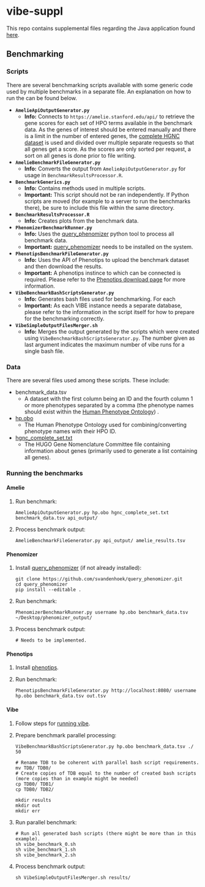 # vibe-suppl
This repo contains supplemental files regarding the Java application found [here][vibe].

## Benchmarking

### Scripts

There are several benchmarking scripts available with some generic code used by multiple benchmarks in a separate file.
An explanation on how to run the can be found below.

* __`AmelieApiOutputGenerator.py`__
    * __Info:__ Connects to `https://amelie.stanford.edu/api/` to retrieve the gene scores for each set of HPO terms
    available in the benchmark data. As the genes of interest should be entered manually and there is a limit in the
    number of entered genes, the [complete HGNC dataset][hgnc_complete]
    is used and divided over multiple separate requests so that all genes get a score. As the scores are only sorted
    per request, a sort on all genes is done prior to file writing.
* __`AmelieBenchmarkFileGenerator.py`__
    * __Info:__ Converts the output from `AmelieApiOutputGenerator.py` for usage in `BenchmarkResultsProcessor.R`.
* __`BenchmarkGenerics.py`__
    * __Info:__ Contains methods used in multiple scripts.
    * __Important:__ This script should not be ran independently. If Python scripts are moved (for example to a server
    to run the benchmarks there), be sure to include this file within the same directory.
* __`BenchmarkResultsProcessor.R`__
    * __Info:__ Creates plots from the benchmark data.
* __`PhenomizerBenchmarkRunner.py`__
    * __Info:__ Uses the [query_phenomizer][query_phenomizer] python tool to process all benchmark data.
    * __Important:__ [query_phenomizer][query_phenomizer] needs to be installed on the system.
* __`PhenotipsBenchmarkFileGenerator.py`__
    * __Info:__ Uses the API of Phenotips to upload the benchmark dataset and then download the results.
    * __Important:__ A phenotips instince to which can be connected is required. Please refer to the
    [Phenotips download page][phenotips_download] for more information.
* __`VibeBenchmarkBashScriptsGenerator.py`__
    * __Info:__ Generates bash files used for benchmarking. For each
    * __Important:__ As each VIBE instance needs a separate database, please refer to the information in the script
    itself for how to prepare for the benchmarking correctly.
* __`VibeSimpleOutputFilesMerger.sh`__
    * __Info:__ Merges the output generated by the scripts which were created using 
    `VibeBenchmarkBashScriptsGenerator.py`. The number given as last argument indicates the maximum number of vibe runs
    for a single bash file.

### Data

There are several files used among these scripts. These include:
* benchmark_data.tsv
    * A dataset with the first column being an ID and the fourth column 1 or more phenotypes separated
    by a comma (the phenotype names should exist within the [Human Phenotype Ontology][hpo_obo]) .
* [hp.obo][hpo_obo]
    * The Human Phenotype Ontology used for combining/converting phenotype names with their HPO ID.
* [hgnc_complete_set.txt][hgnc_complete]
    * The HUGO Gene Nomenclature Committee file containing information about genes (primarily used to generate a list
    containing all genes).

### Running the benchmarks

#### Amelie

1. Run benchmark:
    ```
    AmelieApiOutputGenerator.py hp.obo hgnc_complete_set.txt benchmark_data.tsv api_output/
    ```

2. Process benchmark output:
    ```
    AmelieBenchmarkFileGenerator.py api_output/ amelie_results.tsv
    ```

#### Phenomizer

1. Install [query_phenomizer][query_phenomizer] (if not already installed):
    ```
    git clone https://github.com/svandenhoek/query_phenomizer.git
    cd query_phenomizer
    pip install --editable .
    ```

2. Run benchmark:
    ```
    PhenomizerBenchmarkRunner.py username hp.obo benchmark_data.tsv ~/Desktop/phenomizer_output/
    ```

3. Process benchmark output:
    ```
    # Needs to be implemented.
    ```

#### Phenotips

1. Install [phenotips][phenotips_download].

2. Run benchmark:
    ```
    PhenotipsBenchmarkFileGenerator.py http://localhost:8080/ username hp.obo benchmark_data.tsv out.tsv
    ```

#### Vibe

1. Follow steps for [running vibe][vibe_preperations].

2. Prepare benchmark parallel processing:
    ```
    VibeBenchmarkBashScriptsGenerator.py hp.obo benchmark_data.tsv ./ 50
    
    # Rename TDB to be coherent with parallel bash script requirements.
    mv TDB/ TDB0/
    # Create copies of TDB equal to the number of created bash scripts (more copies than in example might be needed)
    cp TDB0/ TDB1/
    cp TDB0/ TDB2/
    
    mkdir results
    mkdir out
    mkdir err
    ```

3. Run parallel benchmark:
    ```
    # Run all generated bash scripts (there might be more than in this example).
    sh vibe_benchmark_0.sh
    sh vibe_benchmark_1.sh
    sh vibe_benchmark_2.sh
    ```

4. Process benchmark output:
    ```
    sh VibeSimpleOutputFilesMerger.sh results/
    ```



[vibe]:https://github.com/molgenis/vibe
[vibe_preperations]:https://github.com/molgenis/vibe/#preparations
[hgnc_complete]:http://ftp.ebi.ac.uk/pub/databases/genenames/new/tsv/hgnc_complete_set.txt
[query_phenomizer]:https://github.com/svandenhoek/query_phenomizer
[phenotips_download]:https://phenotips.org/Download
[hpo_obo]:http://purl.obolibrary.org/obo/hp.obo